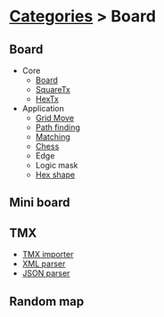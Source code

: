 # [Categories](categories.index.html) > Board

## Board

- Core
  - [Board](rex_board.html)
  - [SquareTx](rex_board_squaretx.html)
  - [HexTx](rex_board_hextx.html)
- Application
  - [Grid Move](rex_grid_move.html)
  - [Path finding](rex_slg_movement.html)
  - [Matching](rex_matcher.html)
  - [Chess](rex_chess.html)
  - Edge
  - Logic mask
  - [Hex shape](rex_board_hexshapemap.html)

## Mini board

## TMX

- [TMX importer](rex_tmx_importer_v2.html)
- [XML parser](rex_tmx_xml_parser.html)
- [JSON parser](rex_tmx_json_parser.html)

## Random map


